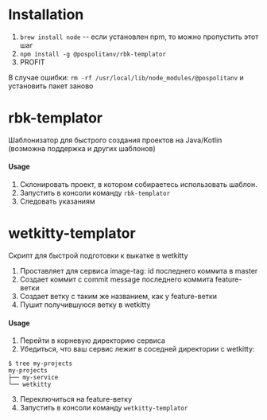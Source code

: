 # Installation

1. `brew install node` -- если установлен npm, то можно пропустить этот шаг
2. `npm install -g @pospolitanv/rbk-templator`
3. PROFIT

В случае ошибки: `rm -rf /usr/local/lib/node_modules/@pospolitanv` и установить пакет заново

# rbk-templator

Шаблонизатор для быстрого создания проектов на Java/Kotlin (возможна поддержка и других шаблонов)

#### Usage

1. Склонировать проект, в котором собираетесь использовать шаблон.
2. Запустить в консоли команду `rbk-templator`
3. Следовать указаниям

# wetkitty-templator

Скрипт для быстрой подготовки к выкатке в wetkitty

1. Проставляет для сервиса image-tag: id последнего коммита в master
2. Создает коммит с commit message последнего коммита feature-ветки
3. Создает ветку с таким же названием, как у feature-ветки
4. Пушит получившуюся ветку в wetkitty

#### Usage

1. Перейти в корневую директорию сервиса
2. Убедиться, что ваш сервис лежит в соседней директории с wetkitty:
```shell script
$ tree my-projects 
my-projects
├── my-service
└── wetkitty
``` 
3. Переключиться на feature-ветку
4. Запустить в консоли команду `wetkitty-templator`
